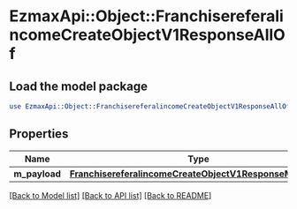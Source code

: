 # EzmaxApi::Object::FranchisereferalincomeCreateObjectV1ResponseAllOf

## Load the model package
```perl
use EzmaxApi::Object::FranchisereferalincomeCreateObjectV1ResponseAllOf;
```

## Properties
Name | Type | Description | Notes
------------ | ------------- | ------------- | -------------
**m_payload** | [**FranchisereferalincomeCreateObjectV1ResponseMPayload**](FranchisereferalincomeCreateObjectV1ResponseMPayload.md) |  | 

[[Back to Model list]](../README.md#documentation-for-models) [[Back to API list]](../README.md#documentation-for-api-endpoints) [[Back to README]](../README.md)


